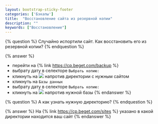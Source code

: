 ```yaml
---
layout: bootstrap-sticky-footer
categories: ['Бэкапы']
title:  "Восстановление сайта из резервной копии"
description: ""
keywords: ["Восстановление"]
--- 
```

{% question %}
Случайно испортили сайт. Как восстановить его из резервной копии?
{% endquestion %}

{% answer %} 
- перейти на {% link https://cp.beget.com/backup %}
- выбрату дату в селекторе `Выбрать копию:`
- кликнуть на ![](https://cp.beget.com/i/icons/small/restore.png) напротив директории с нужным сайтом
- кликнуть на `Базы данных`
- выбрату дату в селекторе `Выбрать копию:`
- кликнуть на ![](https://cp.beget.com/i/icons/small/restore.png) напротив нужной базы
{% endanswer %}

{% question %}
А как узнать нужную директорию?
{% endquestion %}

{% answer %} 
На {% link https://cp.beget.com/sites %} указано в какой директории находится ваш сайт
{% endanswer %}
